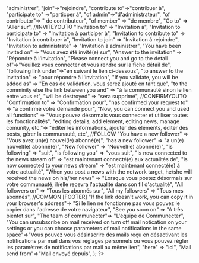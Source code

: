 <?php
	return array(
		"administrate"=>"administrer",
		"join"=>"rejoindre",
		"contribute to"=>"contribuer à",
		"participate to" =>"particper à",
		"of admin"=>"d&apos;administrateur",
		"of contributor"=> " de contributeur",
		"of member" => "de membre",
		"Go to" => "Aller sur",
		//INVITEYOUTO
		"Invitation to" => "Invitation à",
		"Invitation to participate to" => "Invitation à participer à",
		"Invitation to contribute to" => "Invitation à contribuer à",
		"Invitation to join" => "Invitation à rejoindre",
		"Invitation to administrate" => "Invitation à administrer",
		"You have been invited on" => "Vous avez &eacute;t&eacute; invit&eacute;(e) sur",
		"Answer to the invitation" => "Répondre à l'invitation",
		"Please connect you and go to the detail of"=>"Veuillez vous connecter et vous rendre sur la fiche d&eacute;tail de",
		"following link under"=>"en suivant le lien ci-dessous",
		"to answer to the invitation" => "pour répondre à l&apos;invitation",
		"If you validate, you will be added as" => "En cas de validation, vous serez ajout&eacute; en tant que",
		"to the comminity else the link between you and" => "à la communauté sinon le lien entre vous et",
		"will be destroyed" => "sera supprim&eacute;",
		//CONFIRMYOUTO
		"Confirmation to" => "Confirmation pour",
		"has confirmed your request to" => "a confirm&eacute; votre demande pour",
		"Now, you can connect you and used all functions" => "Vous pouvez d&eacute;sormais vous connecter et utiliser toutes les fonctionalit&eacute;s",
		"editing details, add element, editing news, manage comunity, etc."=> "&eacute;diter les informations, ajouter des &eacute;l&eacute;ments, &eacute;diter des posts, g&eacute;rer la communaut&eacute;, etc",
		//FOLLOW
		"You have a new follower" => "Vous avez un(e) nouvel(le) abonné(e)",
		"has a new follower" => "a un(e) nouvel(le) abonn&eacute;(e)",
		"New follower" => "Nouvel(le) abonn&eacute;(e)",
		"is following" => "suit",
		"is following you" => "vous suit",
		"is now connected to the news stream of" => "est maintenant connect&eacute;(e) aux actualit&eacute;s de",
		"is now connected to your news stream" => "est maintenant connect&eacute;(e) à votre actualit&eacute;",
		"When you post a news with the network target, he/she will received the news on his/her news" => "Lorsque vous postez d&eacute;sormais sur votre communaut&eacute;, il/elle recevra l&apos;actualit&eacute; dans son fil d&apos;actualit&eacute;",
		"All followers on" => "Tous les abonnés sur",
		"All my followers" => "Tous mes abonnés",
		//COMMON [FOOTER]
		"If the link doesn&apos;t work, you can copy it in your browser&apos;s address"=> "Si le lien ne fonctionne pas vous pouvez le copier dans l&apos;adresse de votre navigateur",
		"See you soon on" => "A tr&egrave;s bient&ocirc;t sur",
		"The team of communecter"=> "L&apos;&eacute;quipe de Communecter",
		"You can unsubscribe on mail received on turn off mail notication on your settings or you can choose parameters of mail notifications in the same space"=>"Vous pouvez vous d&eacute;sinscrire des mails reçu en d&eacute;sactivant les notifications par mail dans vos r&eacute;glages personnels ou vous pouvez r&eacute;gler les paramètres de notifications par mail au même lien",
		"here" => "ici",
		"Mail send from"=>"Mail envoy&eacute; depuis",
);
?> 